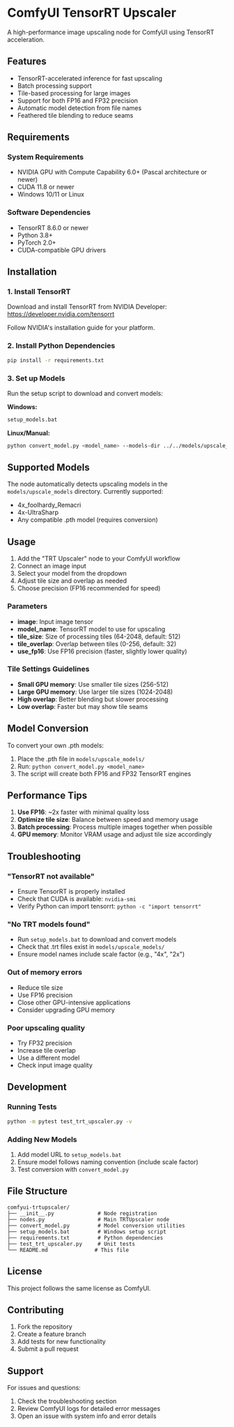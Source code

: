 # ComfyUI TensorRT Upscaler

A high-performance image upscaling node for ComfyUI using TensorRT acceleration.

## Features

- TensorRT-accelerated inference for fast upscaling
- Batch processing support
- Tile-based processing for large images
- Support for both FP16 and FP32 precision
- Automatic model detection from file names
- Feathered tile blending to reduce seams

## Requirements

### System Requirements
- NVIDIA GPU with Compute Capability 6.0+ (Pascal architecture or newer)
- CUDA 11.8 or newer
- Windows 10/11 or Linux

### Software Dependencies
- TensorRT 8.6.0 or newer
- Python 3.8+
- PyTorch 2.0+
- CUDA-compatible GPU drivers

## Installation

### 1. Install TensorRT
Download and install TensorRT from NVIDIA Developer:
https://developer.nvidia.com/tensorrt

Follow NVIDIA's installation guide for your platform.

### 2. Install Python Dependencies
```bash
pip install -r requirements.txt
```

### 3. Set up Models
Run the setup script to download and convert models:

**Windows:**
```cmd
setup_models.bat
```

**Linux/Manual:**
```bash
python convert_model.py <model_name> --models-dir ../../models/upscale_models
```

## Supported Models

The node automatically detects upscaling models in the `models/upscale_models` directory. Currently supported:
- 4x_foolhardy_Remacri
- 4x-UltraSharp
- Any compatible .pth model (requires conversion)

## Usage

1. Add the "TRT Upscaler" node to your ComfyUI workflow
2. Connect an image input
3. Select your model from the dropdown
4. Adjust tile size and overlap as needed
5. Choose precision (FP16 recommended for speed)

### Parameters

- **image**: Input image tensor
- **model_name**: TensorRT model to use for upscaling
- **tile_size**: Size of processing tiles (64-2048, default: 512)
- **tile_overlap**: Overlap between tiles (0-256, default: 32)
- **use_fp16**: Use FP16 precision (faster, slightly lower quality)

### Tile Settings Guidelines

- **Small GPU memory**: Use smaller tile sizes (256-512)
- **Large GPU memory**: Use larger tile sizes (1024-2048)
- **High overlap**: Better blending but slower processing
- **Low overlap**: Faster but may show tile seams

## Model Conversion

To convert your own .pth models:

1. Place the .pth file in `models/upscale_models/`
2. Run: `python convert_model.py <model_name>`
3. The script will create both FP16 and FP32 TensorRT engines

## Performance Tips

1. **Use FP16**: ~2x faster with minimal quality loss
2. **Optimize tile size**: Balance between speed and memory usage
3. **Batch processing**: Process multiple images together when possible
4. **GPU memory**: Monitor VRAM usage and adjust tile size accordingly

## Troubleshooting

### "TensorRT not available"
- Ensure TensorRT is properly installed
- Check that CUDA is available: `nvidia-smi`
- Verify Python can import tensorrt: `python -c "import tensorrt"`

### "No TRT models found"
- Run `setup_models.bat` to download and convert models
- Check that .trt files exist in `models/upscale_models/`
- Ensure model names include scale factor (e.g., "4x", "2x")

### Out of memory errors
- Reduce tile size
- Use FP16 precision
- Close other GPU-intensive applications
- Consider upgrading GPU memory

### Poor upscaling quality
- Try FP32 precision
- Increase tile overlap
- Use a different model
- Check input image quality

## Development

### Running Tests
```bash
python -m pytest test_trt_upscaler.py -v
```

### Adding New Models
1. Add model URL to `setup_models.bat`
2. Ensure model follows naming convention (include scale factor)
3. Test conversion with `convert_model.py`

## File Structure

```
comfyui-trtupscaler/
├── __init__.py              # Node registration
├── nodes.py                 # Main TRTUpscaler node
├── convert_model.py         # Model conversion utilities
├── setup_models.bat         # Windows setup script
├── requirements.txt         # Python dependencies
├── test_trt_upscaler.py     # Unit tests
└── README.md               # This file
```

## License

This project follows the same license as ComfyUI.

## Contributing

1. Fork the repository
2. Create a feature branch
3. Add tests for new functionality
4. Submit a pull request

## Support

For issues and questions:
1. Check the troubleshooting section
2. Review ComfyUI logs for detailed error messages
3. Open an issue with system info and error details